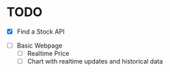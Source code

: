 # TODO

* [x] Find a Stock API
<!-- * [ ] MAYBE
  * [ ] Build a Node.js backend with socket.io -->
* [ ] Basic Webpage
  * [ ] Realtime Price
  * [ ] Chart with realtime updates and historical data